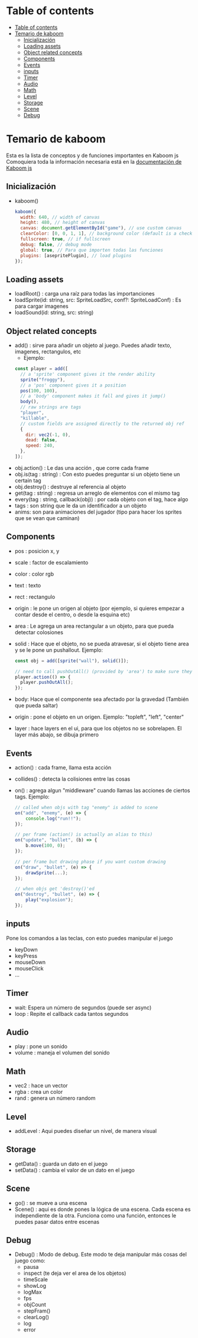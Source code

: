 # Table of contents

- [Table of contents](#table-of-contents)
- [Temario de kaboom](#temario-de-kaboom)
  - [Inicialización](#inicialización)
  - [Loading assets](#loading-assets)
  - [Object related concepts](#object-related-concepts)
  - [Components](#components)
  - [Events](#events)
  - [inputs](#inputs)
  - [Timer](#timer)
  - [Audio](#audio)
  - [Math](#math)
  - [Level](#level)
  - [Storage](#storage)
  - [Scene](#scene)
  - [Debug](#debug)

# Temario de kaboom

Esta es la lista de conceptos y de funciones importantes en Kaboom js
Comoquiera toda la información necesaria está en la [documentación de Kaboom js](https://kaboomjs.com)

## Inicialización

- kaboom()

  ```javascript
  kaboom({
    width: 640, // width of canvas
    height: 480, // height of canvas
    canvas: document.getElementById("game"), // use custom canvas
    clearColor: [0, 0, 1, 1], // background color (default is a checker board background)
    fullscreen: true, // if fullscreen
    debug: false, // debug mode
    global: true, // Para que importen todas las funciones
    plugins: [asepritePlugin], // load plugins
  });
  ```

## Loading assets

- loadRoot() : carga una raíz para todas las importanciones
- loadSprite(id: string, src: SpriteLoadSrc, conf?: SpriteLoadConf) : Es para cargar imagenes
- loadSound(id: string, src: string)

## Object related concepts

- add() : sirve para añadir un objeto al juego. Puedes añadir texto, imagenes, rectangulos, etc
  - Ejemplo:
  ```javascript
  const player = add([
    // a 'sprite' component gives it the render ability
    sprite("froggy"),
    // a 'pos' component gives it a position
    pos(100, 100),
    // a 'body' component makes it fall and gives it jump()
    body(),
    // raw strings are tags
    "player",
    "killable",
    // custom fields are assigned directly to the returned obj ref
    {
      dir: vec2(-1, 0),
      dead: false,
      speed: 240,
    },
  ]);
  ```
- obj.action() : Le das una acción , que corre cada frame
- obj.is(tag : string) : Con esto puedes preguntar si un objeto tiene un certain tag
- obj.destroy() : destruye al referencia al objeto
- get(tag : string) : regresa un arreglo de elementos con el mismo tag
- every(tag : string, callback(obj)) : por cada objeto con el tag, hace algo
- tags : son string que le da un identificador a un objeto
- anims: son para animaciones del jugador (tipo para hacer los sprites que se vean que caminan)

## Components

- pos : posicion x, y
- scale : factor de escalamiento
- color : color rgb
- text : texto
- rect : rectangulo
- origin : le pone un origen al objeto (por ejemplo, si quieres empezar a contar desde el centro, o desde la esquina etc)
- area : Le agrega un area rectangular a un objeto, para que pueda detectar colosiones
- solid : Hace que el objeto, no se pueda atravesar, si el objeto tiene area y se le pone un pushallout. Ejemplo:

  ```javascript
  const obj = add([sprite("wall"), solid()]);

  // need to call pushOutAll() (provided by 'area') to make sure they cannot move past solid objs
  player.action(() => {
    player.pushOutAll();
  });
  ```

- body: Hace que el componente sea afectado por la gravedad (También que pueda saltar)
- origin : pone el objeto en un origen. Ejemplo: "topleft", "left", "center"
- layer : hace layers en el ui, para que los objetos no se sobrelapen. El layer más abajo, se dibuja primero

## Events

- action() : cada frame, llama esta acción
- collides() : detecta la colisiones entre las cosas
- on() : agrega algun "middleware" cuando llamas las acciones de ciertos tags. Ejemplo:

  ```javascript
  // called when objs with tag "enemy" is added to scene
  on("add", "enemy", (e) => {
      console.log("run!!");
  });

  // per frame (action() is actually an alias to this)
  on("update", "bullet", (b) => {
      b.move(100, 0);
  });

  // per frame but drawing phase if you want custom drawing
  on("draw", "bullet", (e) => {
      drawSprite(...);
  });

  // when objs get 'destroy()'ed
  on("destroy", "bullet", (e) => {
      play("explosion");
  });
  ```

## inputs

Pone los comandos a las teclas, con esto puedes manipular el juego

- keyDown
- keyPress
- mouseDown
- mouseClick
- ...

## Timer

- wait: Espera un número de segundos (puede ser async)
- loop : Repite el callback cada tantos segundos

## Audio

- play : pone un sonido
- volume : maneja el volumen del sonido

## Math

- vec2 : hace un vector
- rgba : crea un color
- rand : genera un número random

## Level

- addLevel : Aqui puedes diseñar un nivel, de manera visual

## Storage

- getData() : guarda un dato en el juego
- setData() : cambia el valor de un dato en el juego

## Scene

- go() : se mueve a una escena
- Scene() : aqui es donde pones la lógica de una escena. Cada escena es independiente de la otra. Funciona como una función, entonces le puedes pasar datos entre escenas

## Debug

- Debug() : Modo de debug. Este modo te deja manipular más cosas del juego como:
  - pausa
  - inspect (te deja ver el area de los objetos)
  - timeScale
  - showLog
  - logMax
  - fps
  - objCount
  - stepFram()
  - clearLog()
  - log
  - error
